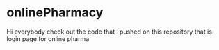 # onlinePharmacy
Hi everybody check out the code that i pushed on this repository that is login page for online pharma
